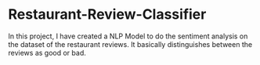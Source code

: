 # Restaurant-Review-Classifier
In this project, I have created a NLP Model to do the sentiment analysis on the dataset of the restaurant reviews. It basically distinguishes between the reviews as good or bad. 
